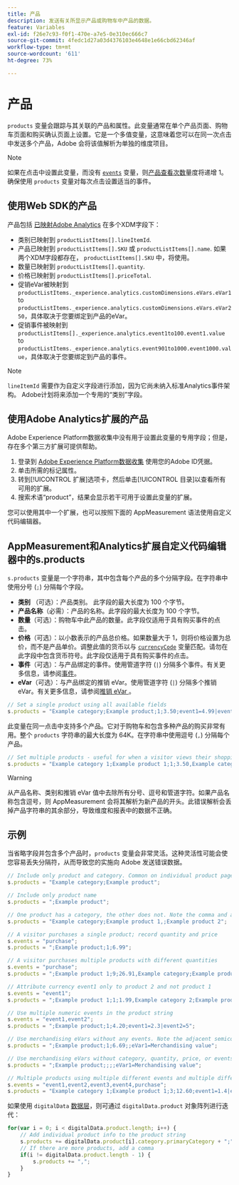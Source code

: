 ```yaml
---
title: 产品
description: 发送有关所显示产品或购物车中产品的数据。
feature: Variables
exl-id: f26e7c93-f0f1-470e-a7e5-0e310ec666c7
source-git-commit: 4fedc1d27a03d4376103e4648e1e66cbd62346af
workflow-type: tm+mt
source-wordcount: '611'
ht-degree: 73%

---
```


# 产品

`products` 变量会跟踪与其关联的产品和属性。此变量通常在单个产品页面、购物车页面和购买确认页面上设置。它是一个多值变量，这意味着您可以在同一次点击中发送多个产品，Adobe 会将该值解析为单独的维度项目。

>[!NOTE]
>
>如果在点击中设置此变量，而没有 [`events`](events/events-overview.md) 变量，则[产品查看次数](/help/components/metrics/product-views.md)量度将递增 1。确保使用 `products` 变量对每次点击设置适当的事件。

## 使用Web SDK的产品

产品包括 [已映射Adobe Analytics](https://experienceleague.adobe.com/docs/analytics/implementation/aep-edge/variable-mapping.html) 在多个XDM字段下：

* 类别已映射到 `productListItems[].lineItemId`.
* 产品已映射到 `productListItems[].SKU` 或 `productListItems[].name`. 如果两个XDM字段都存在， `productListItems[].SKU` 中，将使用。
* 数量已映射到 `productListItems[].quantity`.
* 价格已映射到 `productListItems[].priceTotal`.
* 促销eVar被映射到 `productListItems._experience.analytics.customDimensions.eVars.eVar1` to `productListItems._experience.analytics.customDimensions.eVars.eVar250`，具体取决于您要绑定到产品的eVar。
* 促销事件被映射到 `productListItems[]._experience.analytics.event1to100.event1.value` to `productListItems._experience.analytics.event901to1000.event1000.value`，具体取决于您要绑定到产品的事件。

>[!NOTE]
>
>`lineItemId` 需要作为自定义字段进行添加，因为它尚未纳入标准Analytics事件架构。 Adobe计划将来添加一个专用的“类别”字段。

## 使用Adobe Analytics扩展的产品

Adobe Experience Platform数据收集中没有用于设置此变量的专用字段；但是，存在多个第三方扩展可提供帮助。

1. 登录到 [Adobe Experience Platform数据收集](https://experience.adobe.com/data-collection) 使用您的Adobe ID凭据。
2. 单击所需的标记属性。
3. 转到[!UICONTROL 扩展]选项卡，然后单击[!UICONTROL 目录]以查看所有可用的扩展。
4. 搜索术语“product”，结果会显示若干可用于设置此变量的扩展。

您可以使用其中一个扩展，也可以按照下面的 AppMeasurement 语法使用自定义代码编辑器。

## AppMeasurement和Analytics扩展自定义代码编辑器中的s.products

`s.products` 变量是一个字符串，其中包含每个产品的多个分隔字段。在字符串中使用分号 (`;`) 分隔每个字段。

* **类别** （可选）：产品类别。 此字段的最大长度为 100 个字节。
* **产品名称**（必需）：产品的名称。此字段的最大长度为 100 个字节。
* **数量**（可选）：购物车中此产品的数量。此字段仅适用于具有购买事件的点击。
* **价格**（可选）：以小数表示的产品总价格。如果数量大于 1，则将价格设置为总价，而不是产品单价。调整此值的货币以与 [`currencyCode`](../config-vars/currencycode.md) 变量匹配。请勿在此字段中包含货币符号。此字段仅适用于具有购买事件的点击。
* **事件**（可选）：与产品绑定的事件。使用管道字符 (`|`) 分隔多个事件。有关更多信息，请参阅[事件](events/events-overview.md)。
* **eVar**（可选）：与产品绑定的推销 eVar。使用管道字符 (`|`) 分隔多个推销 eVar。有关更多信息，请参阅[推销 eVar ](evar-merchandising.md)。

```js
// Set a single product using all available fields
s.products = "Example category;Example product;1;3.50;event1=4.99|event2=5.99;eVar1=Example merchandising value 1|eVar2=Example merchandising value 2";
```

此变量在同一点击中支持多个产品。它对于购物车和包含多种产品的购买非常有用。整个 `products` 字符串的最大长度为 64K。在字符串中使用逗号 (`,`) 分隔每个产品。

```js
// Set multiple products - useful for when a visitor views their shopping cart
s.products = "Example category 1;Example product 1;1;3.50,Example category 2;Example product 2;1;5.99";
```

>[!WARNING]
>
>从产品名称、类别和推销 eVar 值中去除所有分号、逗号和管道字符。如果产品名称包含逗号，则 AppMeasurement 会将其解析为新产品的开头。此错误解析会丢掉产品字符串的其余部分，导致维度和报表中的数据不正确。

## 示例

当省略字段并包含多个产品时，`products` 变量会非常灵活。这种灵活性可能会使您容易丢失分隔符，从而导致您的实施向 Adobe 发送错误数据。

```js
// Include only product and category. Common on individual product pages
s.products = "Example category;Example product";

// Include only product name
s.products = ";Example product";

// One product has a category, the other does not. Note the comma and adjacent semicolon to omit category
s.products = "Example category;Example product 1,;Example product 2";

// A visitor purchases a single product; record quantity and price
s.events = "purchase";
s.products = ";Example product;1;6.99";

// A visitor purchases multiple products with different quantities
s.events = "purchase";
s.products = ";Example product 1;9;26.91,Example category;Example product 2;4;9.96";

// Attribute currency event1 only to product 2 and not product 1
s.events = "event1";
s.products = ";Example product 1;1;1.99,Example category 2;Example product 2;1;2.69;event1=1.29";

// Use multiple numeric events in the product string
s.events = "event1,event2";
s.products = ";Example product;1;4.20;event1=2.3|event2=5";

// Use merchandising eVars without any events. Note the adjacent semicolons to skip events
s.products = ";Example product;1;6.69;;eVar1=Merchandising value";

// Use merchandising eVars without category, quantity, price, or events
s.products = ";Example product;;;;eVar1=Merchandising value";

// Multiple products using multiple different events and multiple different merchandising eVars
s.events = "event1,event2,event3,event4,purchase";
s.products = "Example category 1;Example product 1;3;12.60;event1=1.4|event2=9;eVar1=Merchandising value|eVar2=Another merchandising value,Example category 2;Example product 2;1;59.99;event3=6.99|event4=1;eVar3=Merchandising value 3|eVar4=Example value four";
```

如果使用 `digitalData` [数据层](../../prepare/data-layer.md)，则可通过 `digitalData.product` 对象阵列进行迭代：

```js
for(var i = 0; i < digitalData.product.length; i++) {
    // Add individual product info to the product string
    s.products += digitalData.product[i].category.primaryCategory + ";" + digitalData.product[i].productInfo.productName;
    // If there are more products, add a comma
    if(i != digitalData.product.length - 1) {
        s.products += ",";
    }
}
```
